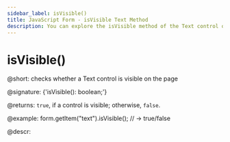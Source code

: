 ```yaml
---
sidebar_label: isVisible()
title: JavaScript Form - isVisible Text Method 
description: You can explore the isVisible method of the Text control of Form in the documentation of the DHTMLX JavaScript UI library. Browse developer guides and API reference, try out code examples and live demos, and download a free 30-day evaluation version of DHTMLX Suite 7.
---
```


# isVisible()

@short: checks whether a Text control is visible on the page

@signature: {'isVisible(): boolean;'}

@returns:
`true`, if a control is visible; otherwise, `false`.

@example:
form.getItem("text").isVisible(); 
// -> true/false

@descr:
